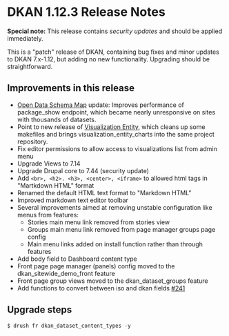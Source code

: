 # DKAN 1.12.3 Release Notes

**Special note:** This release contains *security updates* and should be applied immediately.

This is a "patch" release of DKAN, containing bug fixes and minor updates to DKAN 7.x-1.12, but adding no new functionality. Upgrading should be straightforward.

## Improvements in this release
- [Open Data Schema Map](https://github.com/NuCivic/open_data_schema_map) update: Improves performance of package_show endpoint, which became nearly unresponsive on sites with thousands of datasets.
- Point to new release of [Visualization Entity](https://github.com/NuCivic/visualization_entity), which cleans up some makefiles and brings visualization_entity_charts into the same project repository.
- Fix editor permissions to allow access to visualizations list from admin menu
- Upgrade Views to 7.14
- Upgrade Drupal core to 7.44 (security update)
- Add `<br>, <h2>. <h3>, <center>, <iframe>` to allowed html tags in "Martkdown HTML" format
- Renamed the default HTML text format to "Markdown HTML"
- Improved markdown text editor toolbar
- Several improvements aimed at removing unstable configuration like menus from features:
  - Stories main menu link removed from stories view
  - Groups main menu link removed from page manager groups page config
  - Main menu links added on install function rather than through features
- Add body field to Dashboard content type
- Front page page manager (panels) config moved to the dkan_sitewide_demo_front feature
- Front page group views moved to the dkan_dataset_groups feature
- Add functions to convert between iso and dkan fields [#241](https://github.com/NuCivic/dkan_dataset/pull/241)

## Upgrade steps

`$ drush fr dkan_dataset_content_types -y`
